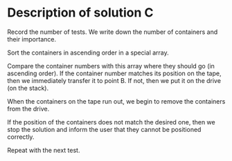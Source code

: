 Description of solution C
===========

Record the number of tests. We write down the number of containers and their importance. 

Sort the containers in ascending order in a special array. 

Compare the container numbers with this array where they should go (in ascending order). 
If the container number matches its position on the tape, then we immediately transfer it to point B. 
If not, then we put it on the drive (on the stack). 

When the containers on the tape run out, we begin to remove the containers from the drive. 

If the position of the containers does not match the desired one, 
then we stop the solution and inform the user that they cannot be positioned correctly. 

Repeat with the next test.